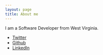 ```yaml
---
layout: page
title: About me 
---
```


 I am a Software Developer from West Virginia.

 * [Twitter](https://twitter.com/bradfitzwater)
 * [Github](https://github.com/brad-f)
 * [LinkedIn](https://www.linkedin.com/in/bradfitzwater)
